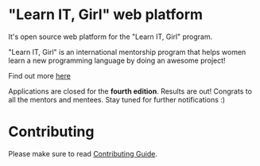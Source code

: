 # "Learn IT, Girl" web platform
It's open source web platform for the "Learn IT, Girl" program.

"Learn IT, Girl" is an international mentorship program that helps women learn a new programming language by doing an awesome project!


Find out more [here](https://www.learnitgirl.com/)

Applications are closed for the **fourth edition**. Results are out! Congrats to all the mentors and mentees. Stay tuned for further notifications :)


# Contributing

Please make sure to read [Contributing Guide](https://github.com/LearnITGirl/WebPlatform/blob/master/CONTRIBUTING.md).
